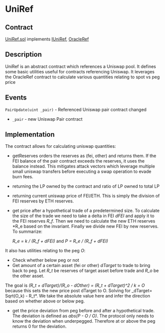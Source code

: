 # UniRef

## Contract

[UniRef.sol](https://github.com/fei-protocol/fei-protocol-core/blob/master/contracts/refs/UniRef.sol) implements [IUniRef](https://github.com/fei-protocol/fei-protocol-core/wiki/IUniRef), [OracleRef](https://github.com/fei-protocol/fei-protocol-core/wiki/OracleRef)

## Description

UniRef is an abstract contract which references a Uniswap pool. It defines some basic utilities useful for contracts referencing Uniswap. It leverages the OracleRef contract to calculate various quantities relating to spot vs peg price

## Events

`PairUpdate(uint _pair)` - Referenced Uniswap pair contract changed

* `_pair` - new Uniswap Pair contract

## Implementation

The contract allows for calculating uniswap quantities:

* getReserves orders the reserves as \(fei, other\) and returns them. If the FEI balance of the pair contract exceeds the reserves, it uses the balance instead. This mitigates attack vectors which leverage multiple small uniswap transfers before executing a swap operation to evade burn fees.
* returning the LP owned by the contract and ratio of LP owned to total LP
* returning current uniswap price of FEI/ETH. This is simply the division of FEI reserves by ETH reserves.
* get price after a hypothetical trade of a predetermined size. To calculate the size of the trade we need to take a delta in FEI _dFEI_ and apply it to the FEI reserves _R\_f_. Then we need to calculate the new ETH reserves \*R\_e based on the invariant. Finally we divide new FEI by new reserves. To summarize:

  _R\_e = k / \(R\_f + dFEI\)_ and _P = R\_e / \(R\_f + dFEI\)_

It also has utilities relating to the peg _O_:

* Check whether below peg or not
* Get amount of a certain asset \(fei or other\) _dTarget_ to trade to bring back to peg. Let _R\_t_ be reserves of target asset before trade and _R\_o_ be the other asset.

The goal is _\(R\_t + dTarget\)/\(R\_o - dOther\) = \(R\_t + dTarget\)^2 / k = O_ because this sets the new price post dTarget to O. Solving for \_dTarget= Sqrt\(O\_k\) - R\_t\*. We take the absolute value here and infer the direction based on whether above or below peg.

* get the price deviation from peg before and after a hypothetical trade. The deviation is defined as _abs\(P - O / O\)_. The protocol only needs to know the deviation when underpegged. Therefore at or above the peg returns 0 for the deviation. 


